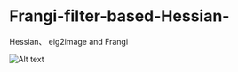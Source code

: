 # Frangi-filter-based-Hessian-
Hessian、 eig2image and Frangi

![Alt text](https://github.com/yimingstyle/Frangi-filter-based-Hessian-/Screenshots/test.tif)
